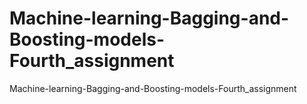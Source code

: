 # Machine-learning-Bagging-and-Boosting-models-Fourth_assignment
Machine-learning-Bagging-and-Boosting-models-Fourth_assignment
